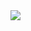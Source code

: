 <img src = https://user-images.githubusercontent.com/42017128/71764354-2b4fbf80-2f2a-11ea-904c-658b02a31f37.png>
